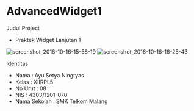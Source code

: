 # AdvancedWidget1
Judul Project
- Praktek Widget Lanjutan 1

![screenshot_2016-10-16-15-58-19](https://cloud.githubusercontent.com/assets/22768753/19416636/ca147b1a-93bf-11e6-8572-1d5e0483ae1a.png)
![screenshot_2016-10-16-16-25-43](https://cloud.githubusercontent.com/assets/22768753/19416637/ca154d74-93bf-11e6-8845-e91e3e35b237.png)

Identitas 
- Nama : Ayu Setya Ningtyas
- Kelas : XIIRPL5
- No Urut : 08
- NIS : 4303/1201-070
- Nama Sekolah : SMK Telkom Malang
